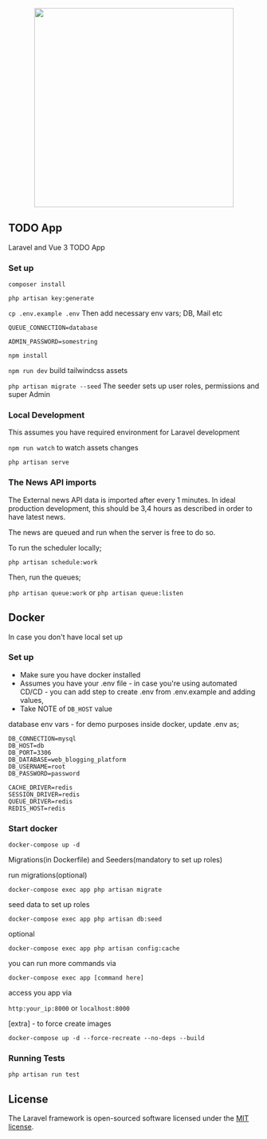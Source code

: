 <p align="center"><a href="https://laravel.com" target="_blank"><img src="https://raw.githubusercontent.com/laravel/art/master/logo-lockup/5%20SVG/2%20CMYK/1%20Full%20Color/laravel-logolockup-cmyk-red.svg" width="400"></a></p>

## TODO App

Laravel and Vue 3 TODO App

### Set up

`composer install`

`php artisan key:generate`

`cp .env.example .env` Then add necessary env vars; DB, Mail etc

`QUEUE_CONNECTION=database`

`ADMIN_PASSWORD=somestring`

`npm install`

`npm run dev` build tailwindcss assets

`php artisan migrate --seed` The seeder sets up user roles, permissions and super Admin


### Local Development
This assumes you have required environment for Laravel development

`npm run watch` to watch assets changes

`php artisan serve`

### The News API imports
The External news API data is imported after every 1 minutes. In ideal production development, this should be 3,4 hours as described in order to have latest news.

The news are queued and run when the server is free to do so.

To run the scheduler locally;

` php artisan schedule:work
`

Then, run the queues;

`php artisan queue:work` or `php artisan queue:listen`


## Docker
In case you don't have local set up
### Set up
- Make sure you have docker installed
- Assumes you have your .env file - in case you're using automated CD/CD -  you can add step to create .env from .env.example and adding values,
- Take NOTE of `DB_HOST` value

database env vars - for demo purposes inside docker, update .env as;
```dotenv
DB_CONNECTION=mysql
DB_HOST=db
DB_PORT=3306
DB_DATABASE=web_blogging_platform
DB_USERNAME=root
DB_PASSWORD=password

CACHE_DRIVER=redis
SESSION_DRIVER=redis
QUEUE_DRIVER=redis
REDIS_HOST=redis
```

### Start docker
`docker-compose up -d`

Migrations(in Dockerfile) and Seeders(mandatory to set up roles)

run migrations(optional)

`docker-compose exec app php artisan migrate`

seed data to set up roles

`docker-compose exec app php artisan db:seed`

optional

`docker-compose exec app php artisan config:cache`

you can run more commands via

`docker-compose exec app [command here]`

access you app via

`http:your_ip:8000` or `localhost:8000`

[extra] - to force  create images

`docker-compose up -d --force-recreate --no-deps --build`

### Running Tests

`php artisan run test`

## License

The Laravel framework is open-sourced software licensed under the [MIT license](https://opensource.org/licenses/MIT).
